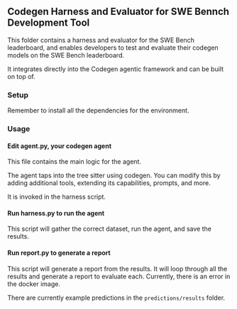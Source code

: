 ## Codegen Harness and Evaluator for SWE Bennch Development Tool

This folder contains a harness and evaluator for the SWE Bench leaderboard, and enables developers to test and evaluate their codegen models on the SWE Bench leaderboard.

It integrates directly into the Codegen agentic framework and can be built on top of.

### Setup

Remember to install all the dependencies for the environment.

### Usage

#### Edit agent.py, your codegen agent

This file contains the main logic for the agent.

The agent taps into the tree sitter using codegen. You can modify this by adding additional tools, extending its capabilities, prompts, and more.

It is invoked in the harness script.

#### Run harness.py to run the agent

This script will gather the correct dataset, run the agent, and save the results.

#### Run report.py to generate a report

This script will generate a report from the results. It will loop through all the results and generate a report to evaluate each. Currently, there is an error in the docker image.

There are currently example predictions in the `predictions/results` folder.
